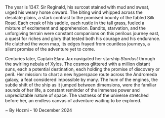 
The year is 1347.  Sir Reginald, his surcoat stained with mud and sweat, urged his weary horse onward.  The biting wind whipped across the desolate plains, a stark contrast to the promised bounty of the fabled Silk Road.  Each creak of his saddle, each rustle in the tall grass, fueled a mixture of excitement and apprehension.  Bandits, starvation, and the unforgiving terrain were constant companions on this perilous journey east, a quest for riches and glory that tested both his courage and his endurance.  He clutched the worn map, its edges frayed from countless journeys, a silent promise of the adventure yet to come.


Centuries later, Captain Elara Jax navigated her starship *Stardust* through the swirling nebula of Xylos.  The cosmos glittered with a million distant suns, each a potential destination, each holding the promise of discovery or peril.  Her mission: to chart a new hyperspace route across the Andromeda galaxy, a feat considered impossible by many.  The hum of the engines, the subtle shift of the ship as it jumped between dimensions, were the familiar sounds of her life, a constant reminder of the immense power and unpredictable nature of space. The vastness of the universe stretched before her, an endless canvas of adventure waiting to be explored.

~ By Hozmi - 10 December 2024
